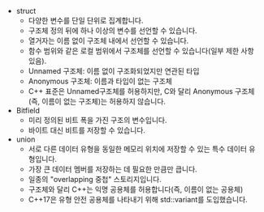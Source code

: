 - struct
	- 다양한 변수를 단일 단위로 집계합니다.
	- 구조체 정의 뒤에 하나 이상의 변수를 선언할 수 있습니다.
	- 열거자는 이름 없이 구조체 내에서 선언할 수 있습니다.
	- 함수 범위와 같은 로컬 범위에서 구조체를 선언할 수 있습니다(일부 제한 사항 있음).
	- Unnamed 구조체: 이름 없이 구조화되었지만 연관된 타입
	- Anonymous 구조체: 이름과 타입이 없는 구조체
	- C++ 표준은 Unnamed구조체를 허용하지만, C와 달리 Anonymous 구조체(즉, 이름이 없는 구조체)는 허용하지 않습니다.
- Bitfield
	- 미리 정의된 비트 폭을 가진 구조의 변수입니다. 
	- 바이트 대신 비트를 저장할 수 있습니다.
- union
	- 서로 다른 데이터 유형을 동일한 메모리 위치에 저장할 수 있는 특수 데이터 유형입니다.
	- 가장 큰 데이터 멤버를 저장하는 데 필요한 만큼만 큽니다.
	- 일종의 "overlapping 중첩" 스토리지입니다.
	- 구조체와 달리 C++는 익명 공용체를 허용합니다(즉, 이름이 없는 공용체) 
	- C++17은 유형 안전 공용체를 나타내기 위해 std::variant를 도입했습니다.

